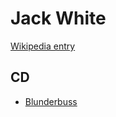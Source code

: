 # Jack White

[Wikipedia entry](https://en.wikipedia.org/wiki/Jack_White)

## CD

- [Blunderbuss](Blunderbuss.md)
